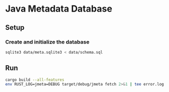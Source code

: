 # Java Metadata Database

## Setup

### Create and initialize the database

```bash
sqlite3 data/meta.sqlite3 < data/schema.sql
```

## Run

```bash
cargo build --all-features
env RUST_LOG=jmeta=DEBUG target/debug/jmeta fetch 2>&1 | tee error.log
```
